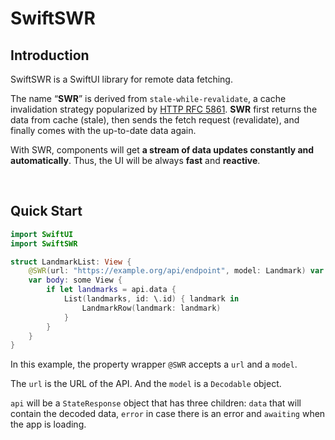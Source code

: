 # SwiftSWR


## Introduction

SwiftSWR is a SwiftUI library for remote data fetching.

The name “**SWR**” is derived from `stale-while-revalidate`, a cache invalidation strategy popularized by [HTTP RFC 5861](https://tools.ietf.org/html/rfc5861).
**SWR** first returns the data from cache (stale), then sends the fetch request (revalidate), and finally comes with the up-to-date data again.

With SWR, components will get **a stream of data updates constantly and automatically**. Thus, the UI will be always **fast** and **reactive**.

<br/>

## Quick Start

```swift
import SwiftUI
import SwiftSWR

struct LandmarkList: View {
    @SWR(url: "https://example.org/api/endpoint", model: Landmark) var api
    var body: some View {
        if let landmarks = api.data {
            List(landmarks, id: \.id) { landmark in
                LandmarkRow(landmark: landmark)
            }
        }
    }
}
```

In this example, the property wrapper `@SWR` accepts a `url` and a `model`.

The `url` is the URL of the API. And the `model` is a `Decodable` object.

`api` will be a `StateResponse` object that has three children: `data` that will contain the decoded data, `error` in case there is an error and `awaiting` when the app is loading.
